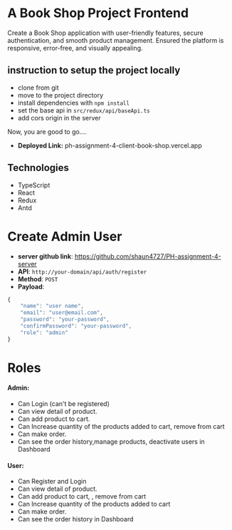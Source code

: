 # A Book Shop Project Frontend

Create a Book Shop application with user-friendly features, secure authentication, and smooth product management. Ensured the platform is responsive, error-free, and visually appealing.

## instruction to setup the project locally

- clone from git
- move to the project directory
- install dependencies with `npm install`
- set the base api in `src/redux/api/baseApi.ts`
- add cors origin in the server

Now, you are good to go....

- **Deployed Link:** ph-assignment-4-client-book-shop.vercel.app

## Technologies

- TypeScript
- React
- Redux
- Antd

# Create Admin User

- **server github link**: https://github.com/shaun4727/PH-assignment-4-server
- **API**: `http://your-domain/api/auth/register`
- **Method**: `POST`
- **Payload**:

```JavaScript
{
    "name": "user name",
    "email": "user@email.com",
    "password": "your-password",
    "confirmPassword": "your-password",
    "role": "admin"
}

```

# Roles

#### Admin:

- Can Login (can't be registered)
- Can view detail of product.
- Can add product to cart.
- Can Increase quantity of the products added to cart, remove from cart
- Can make order.
- Can see the order history,manage products, deactivate users in Dashboard

#### User:

- Can Register and Login
- Can view detail of product.
- Can add product to cart, , remove from cart
- Can Increase quantity of the products added to cart
- Can make order.
- Can see the order history in Dashboard
